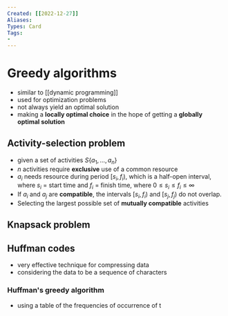 ```yaml
---
Created: [[2022-12-27]]
Aliases: 
Types: Card
Tags: 
- 
---
```

# Greedy algorithms
- similar to [[dynamic programming]]
- used for optimization problems
- not always yield an optimal solution
- making a **locally optimal choice** in the hope of getting a **globally optimal solution**
## Activity-selection problem
- given a set of activities $S\{a_1,\dots,a_n\}$
- $n$ activities require **exclusive** use of a common resource
- $a_i$ needs resource during period $[s_i, f_i)$, which is a half-open interval, where $s_i$ = start time and $f_i$ = finish time, where $0\leq s_i\leq f_i\leq\infty$
- If $a_i$ and $a_j$ are **compatible**, the intervals $[s_i, f_i)$ and $[s_j, f_j)$ do not overlap. 
- Selecting the largest possible set of **mutually compatible** activities
## Knapsack problem
## Huffman codes
- very effective technique for compressing data
- considering the data to be a sequence of characters
### Huffman's greedy algorithm
- using a table of the frequencies of occurrence of t
